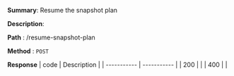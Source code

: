 **Summary**: Resume the snapshot plan

**Description**:

**Path** : /resume-snapshot-plan

**Method** : `POST`

**Response**
| code      | Description |
| ----------- | ----------- |
|  200   |       |
|  400   |       |

